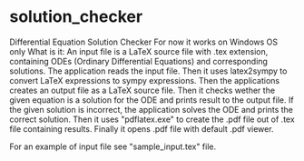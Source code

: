 # solution_checker
Differential Equation Solution Checker 
For now it works on Windows OS only
What is it:
  An input file is a LaTeX source file with .tex extension, containing ODEs (Ordinary Differential Equations) and corresponding solutions.
  The application reads the input file. 
  Then it uses latex2sympy to convert LaTeX expressions to sympy expressions. 
  Then the applications creates an output file as a LaTeX source file.
  Then it checks wether the given equation is a solution for the ODE and prints result to the output file. If the given solution is incorrect, the application solves the ODE and prints the correct solution.
  Then it uses "pdflatex.exe" to create the .pdf file out of .tex file containing results.
  Finally it opens .pdf file with default .pdf viewer.
   
   For an example of input file see "sample_input.tex" file.
